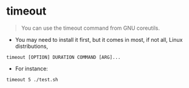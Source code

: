 # timeout

> You can use the timeout command from GNU coreutils.

- You may need to install it first, but it comes in most, if not all, Linux distributions,

`timeout [OPTION] DURATION COMMAND [ARG]...`

- For instance:

`timeout 5 ./test.sh`
